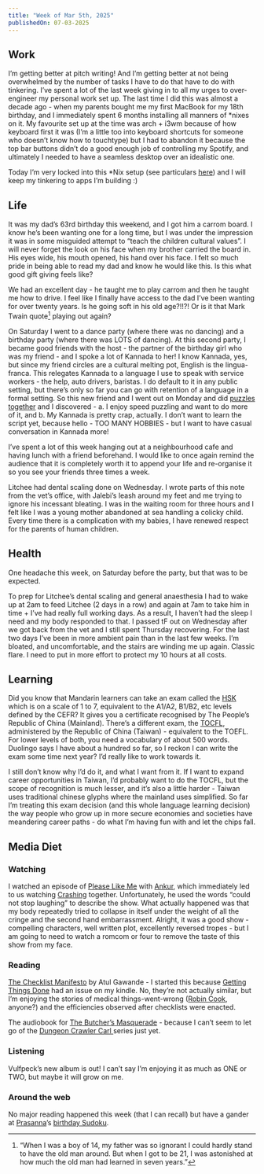 ```yaml
---
title: "Week of Mar 5th, 2025"
publishedOn: 07-03-2025
---
```


## Work

I’m getting better at pitch writing! And I’m getting better at not being overwhelmed by the number of tasks I have to do that have to do with tinkering. I’ve spent a lot of the last week giving in to all my urges to over-engineer my personal work set up. The last time I did this was almost a decade ago - when my parents bought me my first MacBook for my 18th birthday, and I immediately spent 6 months installing all manners of \*nixes on it. My favourite set up at the time was arch + i3wm because of how keyboard first it was (I’m a little too into keyboard shortcuts for someone who doesn’t know how to touchtype) but I had to abandon it because the top bar buttons didn’t do a good enough job of controlling my Spotify, and ultimately I needed to have a seamless desktop over an idealistic one.

Today I’m very locked into this \*Nix setup (see particulars [here](https://github.com/tanvibhakta/formation)) and I will keep my tinkering to apps I’m building :)

## Life

It was my dad’s 63rd birthday this weekend, and I got him a carrom board. I know he’s been wanting one for a long time, but I was under the impression it was in some misguided attempt to “teach the children cultural values”. I will never forget the look on his face when my brother carried the board in. His eyes wide, his mouth opened, his hand over his face. I felt so much pride in being able to read my dad and know he would like this. Is this what good gift giving feels like?

We had an excellent day - he taught me to play carrom and then he taught me how to drive. I feel like I finally have access to the dad I’ve been wanting for over twenty years. Is he going soft in his old age?!!?! Or is it that Mark Twain quote[^1] playing out again?

On Saturday I went to a dance party (where there was no dancing) and a birthday party (where there was LOTS of dancing). At this second party, I became good friends with the host - the partner of the birthday girl who was my friend - and I spoke a lot of Kannada to her! I know Kannada, yes, but since my friend circles are a cultural melting pot, English is the lingua-franca. This relegates Kannada to a language I use to speak with service workers - the help, auto drivers, baristas. I do default to it in any public setting, but there’s only so far you can go with retention of a language in a formal setting. So this new friend and I went out on Monday and did [puzzles together](https://www.district.in/bangalore-puzzle-pals-with-playful-pursuits/event) and I discovered - a. I enjoy speed puzzling and want to do more of it, and b. My Kannada is pretty crap, actually. I don’t want to learn the script yet, because hello - TOO MANY HOBBIES - but I want to have casual conversation in Kannada more!

I’ve spent a lot of this week hanging out at a neighbourhood cafe and having lunch with a friend beforehand. I would like to once again remind the audience that it is completely worth it to append your life and re-organise it so you see your friends three times a week.

Litchee had dental scaling done on Wednesday. I wrote parts of this note from the vet’s office, with Jalebi’s leash around my feet and me trying to ignore his incessant bleating. I was in the waiting room for three hours and I felt like I was a young mother abandoned at sea handling a colicky child. Every time there is a complication with my babies, I have renewed respect for the parents of human children.

## Health

One headache this week, on Saturday before the party, but that was to be expected.

To prep for Litchee’s dental scaling and general anaesthesia I had to wake up at 2am to feed Litchee (2 days in a row) and again at 7am to take him in time + I’ve had really full working days. As a result, I haven’t had the sleep I need and my body responded to that. I passed tF out on Wednesday after we got back from the vet and I still spent Thursday recovering. For the last two days I’ve been in more ambient pain than in the last few weeks. I’m bloated, and uncomfortable, and the stairs are winding me up again. Classic flare. I need to put in more effort to protect my 10 hours at all costs.

## Learning

Did you know that Mandarin learners can take an exam called the [HSK](https://en.m.wikipedia.org/wiki/Hanyu_Shuiping_Kaoshi) which is on a scale of 1 to 7, equivalent to the A1/A2, B1/B2, etc levels defined by the CEFR? It gives you a certificate recognised by The People’s Republic of China (Mainland). There’s a different exam, the [TOCFL](https://lmit.edu.tw/lc/tocfl), administered by the Republic of China (Taiwan) - equivalent to the TOEFL. For lower levels of both, you need a vocabulary of about 500 words. Duolingo says I have about a hundred so far, so I reckon I can write the exam some time next year? I’d really like to work towards it.

I still don’t know why I’d do it, and what I want from it. If I want to expand career opportunities in Taiwan, I’d probably want to do the TOCFL, but the scope of recognition is much lesser, and it’s also a little harder - Taiwan uses traditional chinese glyphs where the mainland uses simplified. So far I’m treating this exam decision (and this whole language learning decision) the way people who grow up in more secure economies and societies have meandering career paths - do what I’m having fun with and let the chips fall.

## Media Diet

### Watching

I watched an episode of [Please Like Me](https://www.imdb.com/title/tt2155025/) with [Ankur](https://ankursethi.in/), which immediately led to us watching [Crashing](https://www.imdb.com/title/tt5295524/) together. Unfortunately, he used the words “could not stop laughing” to describe the show. What actually happened was that my body repeatedly tried to collapse in itself under the weight of all the cringe and the second hand embarrassment. Alright, it was a good show - compelling characters, well written plot, excellently reversed tropes - but I am going to need to watch a romcom or four to remove the taste of this show from my face.

### Reading

[The Checklist Manifesto](https://www.goodreads.com/book/show/6667514-the-checklist-manifesto) by Atul Gawande - I started this because [Getting Things Done](https://www.goodreads.com/book/show/144402055-getting-things-done) had an issue on my kindle. No, they’re not actually similar, but I’m enjoying the stories of medical things-went-wrong ([Robin Cook](http://robincook.com/), anyone?) and the efficiencies observed after checklists were enacted.

The audiobook for [The Butcher’s Masquerade](https://www.goodreads.com/book/show/60233239-the-butcher-s-masquerade) - because I can’t seem to let go of the [Dungeon Crawler Carl ](https://mattdinniman.com/book-series/dungeon-crawler-carl/) series just yet.

### Listening

Vulfpeck’s new album is out! I can’t say I’m enjoying it as much as ONE or TWO, but maybe it will grow on me.

### Around the web

No major reading happened this week (that I can recall) but have a gander at [Prasanna](https://web.archive.org/web/20241007145445/https://indianexpress.com/article/puzzles-and-games/info/puzzle-sudoku-championship-winner-mumbai-news-prasanna-seshadri-8245345/)’s [birthday Sudoku](https://prasannaseshadri.wordpress.com/2025/03/02/puzzle-no-522-birthday-puzzle-sudoku/).

[^1]: “When I was a boy of 14, my father was so ignorant I could hardly stand to have the old man around. But when I got to be 21, I was astonished at how much the old man had learned in seven years.”